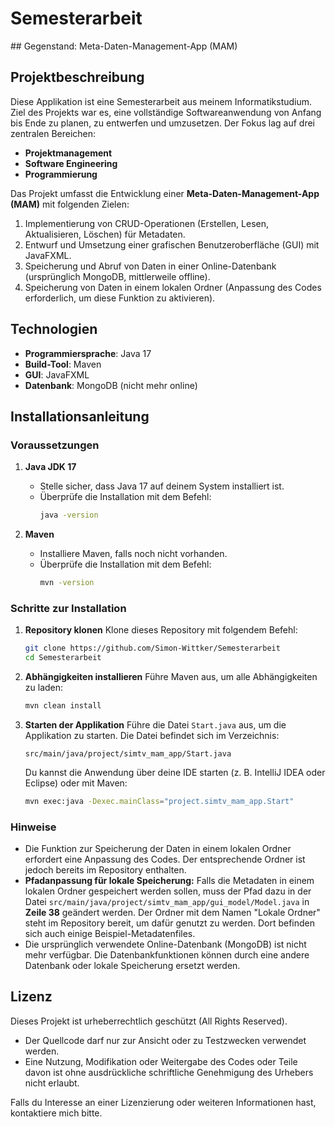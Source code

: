 # Semesterarbeit 

## Gegenstand: Meta-Daten-Management-App (MAM)

## Projektbeschreibung
Diese Applikation ist eine Semesterarbeit aus meinem Informatikstudium. Ziel des Projekts war es, eine vollständige Softwareanwendung von Anfang bis Ende zu planen, zu entwerfen und umzusetzen. Der Fokus lag auf drei zentralen Bereichen:

- **Projektmanagement**
- **Software Engineering**
- **Programmierung**

Das Projekt umfasst die Entwicklung einer **Meta-Daten-Management-App (MAM)** mit folgenden Zielen:

1. Implementierung von CRUD-Operationen (Erstellen, Lesen, Aktualisieren, Löschen) für Metadaten.
2. Entwurf und Umsetzung einer grafischen Benutzeroberfläche (GUI) mit JavaFXML.
3. Speicherung und Abruf von Daten in einer Online-Datenbank (ursprünglich MongoDB, mittlerweile offline).
4. Speicherung von Daten in einem lokalen Ordner (Anpassung des Codes erforderlich, um diese Funktion zu aktivieren).

## Technologien
- **Programmiersprache**: Java 17
- **Build-Tool**: Maven
- **GUI**: JavaFXML
- **Datenbank**: MongoDB (nicht mehr online)

## Installationsanleitung

### Voraussetzungen
1. **Java JDK 17**
   - Stelle sicher, dass Java 17 auf deinem System installiert ist.
   - Überprüfe die Installation mit dem Befehl:
     ```bash
     java -version
     ```

2. **Maven**
   - Installiere Maven, falls noch nicht vorhanden.
   - Überprüfe die Installation mit dem Befehl:
     ```bash
     mvn -version
     ```

### Schritte zur Installation
1. **Repository klonen**
   Klone dieses Repository mit folgendem Befehl:
   ```bash
   git clone https://github.com/Simon-Wittker/Semesterarbeit
   cd Semesterarbeit
   ```

2. **Abhängigkeiten installieren**
   Führe Maven aus, um alle Abhängigkeiten zu laden:
   ```bash
   mvn clean install
   ```

3. **Starten der Applikation**
   Führe die Datei `Start.java` aus, um die Applikation zu starten. Die Datei befindet sich im Verzeichnis:
   ```plaintext
   src/main/java/project/simtv_mam_app/Start.java
   ```

   Du kannst die Anwendung über deine IDE starten (z. B. IntelliJ IDEA oder Eclipse) oder mit Maven:
   ```bash
   mvn exec:java -Dexec.mainClass="project.simtv_mam_app.Start"
   ```

### Hinweise
- Die Funktion zur Speicherung der Daten in einem lokalen Ordner erfordert eine Anpassung des Codes. Der entsprechende Ordner ist jedoch bereits im Repository enthalten.
- **Pfadanpassung für lokale Speicherung:** Falls die Metadaten in einem lokalen Ordner gespeichert werden sollen, muss der Pfad dazu in der Datei `src/main/java/project/simtv_mam_app/gui_model/Model.java` in **Zeile 38** geändert werden. Der Ordner mit dem Namen "Lokale Ordner" steht im Repository bereit, um dafür genutzt zu werden. Dort befinden sich auch einige Beispiel-Metadatenfiles.
- Die ursprünglich verwendete Online-Datenbank (MongoDB) ist nicht mehr verfügbar. Die Datenbankfunktionen können durch eine andere Datenbank oder lokale Speicherung ersetzt werden.

## Lizenz

Dieses Projekt ist urheberrechtlich geschützt (All Rights Reserved).

- Der Quellcode darf nur zur Ansicht oder zu Testzwecken verwendet werden.
- Eine Nutzung, Modifikation oder Weitergabe des Codes oder Teile davon ist ohne ausdrückliche schriftliche Genehmigung des Urhebers nicht erlaubt.

Falls du Interesse an einer Lizenzierung oder weiteren Informationen hast, kontaktiere mich bitte.


